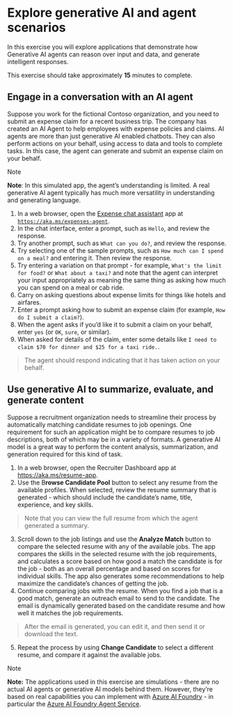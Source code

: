 # Explore generative AI and agent scenarios

In this exercise you will explore applications that demonstrate how Generative AI agents can reason over input and data, and generate intelligent responses.

This exercise should take approximately **15** minutes to complete.

## Engage in a conversation with an AI agent

Suppose you work for the fictional Contoso organization, and you need to submit an expense claim for a recent business trip. The company has created an AI Agent to help employees with expense policies and claims. AI agents are more than just generative AI enabled chatbots. They can also perform actions on your behalf, using access to data and tools to complete tasks. In this case, the agent can generate and submit an expense claim on your behalf.

> [!NOTE]
> **Note**: In this simulated app, the agent’s understanding is limited. A real generative AI agent typically has much more versatility in understanding and generating language.

1. In a web browser, open the [Expense chat assistant](https://aka.ms/expenses-agent) app at [`https://aka.ms/expenses-agent`](https://aka.ms/expenses-agent).
1. In the chat interface, enter a prompt, such as `Hello`, and review the response.
1. Try another prompt, such as `What can you do?`, and review the response.
1. Try selecting one of the sample prompts, such as `How much can I spend on a meal?` and entering it. Then review the response.
1. Try entering a variation on that prompt - for example, `What's the limit for food?` or `What about a taxi?` and note that the agent can interpret your input appropriately as meaning the same thing as asking how much you can spend on a meal or cab ride.
1. Carry on asking questions about expense limits for things like hotels and airfares.
1. Enter a prompt asking how to submit an expense claim (for example, `How do I submit a claim?`).
1. When the agent asks if you’d like it to submit a claim on your behalf, enter `yes` (or `OK`, `sure`, or similar).
1. When asked for details of the claim, enter some details like `I need to claim $70 for dinner and $25 for a taxi ride.`.

> The agent should respond indicating that it has taken action on your behalf.

## Use generative AI to summarize, evaluate, and generate content

Suppose a recruitment organization needs to streamline their process by automatically matching candidate resumes to job openings. One requirement for such an application might be to compare resumes to job descriptions, both of which may be in a variety of formats. A generative AI model is a great way to perform the content analysis, summarization, and generation required for this kind of task.

1. In a web browser, open the Recruiter Dashboard app at https://aka.ms/resume-app.
1. Use the B**rowse Candidate Pool** button to select any resume from the available profiles. When selected, review the resume summary that is generated - which should include the candidate’s name, title, experience, and key skills.

> Note that you can view the full resume from which the agent generated a summary.

3. Scroll down to the job listings and use the **Analyze Match** button to compare the selected resume with any of the available jobs. The app compares the skills in the selected resume with the job requirements, and calculates a score based on how good a match the candidate is for the job - both as an overall percentage and based on scores for individual skills. The app also generates some recommendations to help maximize the candidate’s chances of getting the job.
4. Continue comparing jobs with the resume. When you find a job that is a good match, generate an outreach email to send to the candidate. The email is dynamically generated based on the candidate resume and how well it matches the job requirements.

> After the email is generated, you can edit it, and then send it or download the text.

5. Repeat the process by using **Change Candidate** to select a different resume, and compare it against the available jobs.

> [!NOTE]
> **Note:** The applications used in this exercise are simulations - there are no actual AI agents or generative AI models behind them. However, they’re based on real capabilities you can implement with [Azure AI Foundry](https://azure.microsoft.com/products/ai-foundry/) - in particular the [Azure AI Foundry Agent Service](https://azure.microsoft.com/products/ai-agent-service/).

